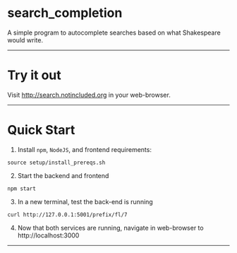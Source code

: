 # search_completion
A simple program to autocomplete searches based on what Shakespeare would write.

---  
# Try it out  
Visit http://search.notincluded.org in your web-browser.  

---

# Quick Start

1. Install `npm`, `NodeJS`, and frontend requirements:
```
source setup/install_prereqs.sh
```

2. Start the backend and frontend 
```
npm start
```

3. In a new terminal, test the back-end is running
```
curl http://127.0.0.1:5001/prefix/fl/7

```
4. Now that both services are running, navigate in web-browser to http://localhost:3000
---

